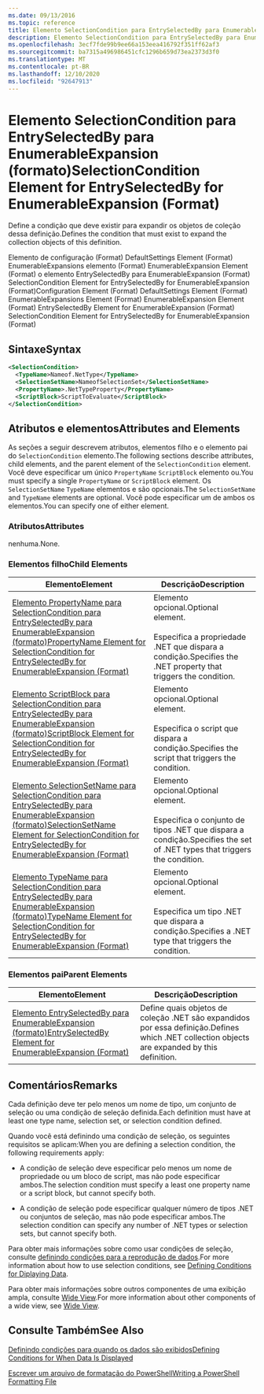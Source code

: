 ```yaml
---
ms.date: 09/13/2016
ms.topic: reference
title: Elemento SelectionCondition para EntrySelectedBy para EnumerableExpansion (formato)
description: Elemento SelectionCondition para EntrySelectedBy para EnumerableExpansion (formato)
ms.openlocfilehash: 3ecf7fde99b9ee66a153eea416792f351ff62af3
ms.sourcegitcommit: ba7315a496986451cfc1296b659d73ea2373d3f0
ms.translationtype: MT
ms.contentlocale: pt-BR
ms.lasthandoff: 12/10/2020
ms.locfileid: "92647913"
---
```

# <a name="selectioncondition-element-for-entryselectedby-for-enumerableexpansion-format"></a><span data-ttu-id="08bfd-103">Elemento SelectionCondition para EntrySelectedBy para EnumerableExpansion (formato)</span><span class="sxs-lookup"><span data-stu-id="08bfd-103">SelectionCondition Element for EntrySelectedBy for EnumerableExpansion (Format)</span></span>

<span data-ttu-id="08bfd-104">Define a condição que deve existir para expandir os objetos de coleção dessa definição.</span><span class="sxs-lookup"><span data-stu-id="08bfd-104">Defines the condition that must exist to expand the collection objects of this definition.</span></span>

<span data-ttu-id="08bfd-105">Elemento de configuração (Format) DefaultSettings Element (Format) EnumerableExpansions elemento (Format) EnumerableExpansion Element (Format) o elemento EntrySelectedBy para EnumerableExpansion (Format) SelectionCondition Element for EntrySelectedBy for EnumerableExpansion (Format)</span><span class="sxs-lookup"><span data-stu-id="08bfd-105">Configuration Element (Format) DefaultSettings Element (Format) EnumerableExpansions Element (Format) EnumerableExpansion Element (Format) EntrySelectedBy Element for EnumerableExpansion (Format) SelectionCondition Element for EntrySelectedBy for EnumerableExpansion (Format)</span></span>

## <a name="syntax"></a><span data-ttu-id="08bfd-106">Sintaxe</span><span class="sxs-lookup"><span data-stu-id="08bfd-106">Syntax</span></span>

```xml
<SelectionCondition>
  <TypeName>Nameof.NetType</TypeName>
  <SelectionSetName>NameofSelectionSet</SelectionSetName>
  <PropertyName>.NetTypeProperty</PropertyName>
  <ScriptBlock>ScriptToEvaluate</ScriptBlock>
</SelectionCondition>
```

## <a name="attributes-and-elements"></a><span data-ttu-id="08bfd-107">Atributos e elementos</span><span class="sxs-lookup"><span data-stu-id="08bfd-107">Attributes and Elements</span></span>

<span data-ttu-id="08bfd-108">As seções a seguir descrevem atributos, elementos filho e o elemento pai do `SelectionCondition` elemento.</span><span class="sxs-lookup"><span data-stu-id="08bfd-108">The following sections describe attributes, child elements, and the parent element of the `SelectionCondition` element.</span></span> <span data-ttu-id="08bfd-109">Você deve especificar um único `PropertyName` `ScriptBlock` elemento ou.</span><span class="sxs-lookup"><span data-stu-id="08bfd-109">You must specify a single `PropertyName` or `ScriptBlock` element.</span></span> <span data-ttu-id="08bfd-110">Os `SelectionSetName` `TypeName` elementos e são opcionais.</span><span class="sxs-lookup"><span data-stu-id="08bfd-110">The `SelectionSetName` and `TypeName` elements are optional.</span></span> <span data-ttu-id="08bfd-111">Você pode especificar um de ambos os elementos.</span><span class="sxs-lookup"><span data-stu-id="08bfd-111">You can specify one of either element.</span></span>

### <a name="attributes"></a><span data-ttu-id="08bfd-112">Atributos</span><span class="sxs-lookup"><span data-stu-id="08bfd-112">Attributes</span></span>

<span data-ttu-id="08bfd-113">nenhuma.</span><span class="sxs-lookup"><span data-stu-id="08bfd-113">None.</span></span>

### <a name="child-elements"></a><span data-ttu-id="08bfd-114">Elementos filho</span><span class="sxs-lookup"><span data-stu-id="08bfd-114">Child Elements</span></span>

|<span data-ttu-id="08bfd-115">Elemento</span><span class="sxs-lookup"><span data-stu-id="08bfd-115">Element</span></span>|<span data-ttu-id="08bfd-116">Descrição</span><span class="sxs-lookup"><span data-stu-id="08bfd-116">Description</span></span>|
|-------------|-----------------|
|[<span data-ttu-id="08bfd-117">Elemento PropertyName para SelectionCondition para EntrySelectedBy para EnumerableExpansion (formato)</span><span class="sxs-lookup"><span data-stu-id="08bfd-117">PropertyName Element for SelectionCondition for EntrySelectedBy for EnumerableExpansion (Format)</span></span>](./propertyname-element-for-selectioncondition-for-entryselectedby-for-enumerableexpansion-format.md)|<span data-ttu-id="08bfd-118">Elemento opcional.</span><span class="sxs-lookup"><span data-stu-id="08bfd-118">Optional element.</span></span><br /><br /> <span data-ttu-id="08bfd-119">Especifica a propriedade .NET que dispara a condição.</span><span class="sxs-lookup"><span data-stu-id="08bfd-119">Specifies the .NET property that triggers the condition.</span></span>|
|[<span data-ttu-id="08bfd-120">Elemento ScriptBlock para SelectionCondition para EntrySelectedBy para EnumerableExpansion (formato)</span><span class="sxs-lookup"><span data-stu-id="08bfd-120">ScriptBlock Element for SelectionCondition for EntrySelectedBy for EnumerableExpansion (Format)</span></span>](./scriptblock-element-for-selectioncondition-for-entryselectedby-for-enumerableexpansion-format.md)|<span data-ttu-id="08bfd-121">Elemento opcional.</span><span class="sxs-lookup"><span data-stu-id="08bfd-121">Optional element.</span></span><br /><br /> <span data-ttu-id="08bfd-122">Especifica o script que dispara a condição.</span><span class="sxs-lookup"><span data-stu-id="08bfd-122">Specifies the script that triggers the condition.</span></span>|
|[<span data-ttu-id="08bfd-123">Elemento SelectionSetName para SelectionCondition para EntrySelectedBy para EnumerableExpansion (formato)</span><span class="sxs-lookup"><span data-stu-id="08bfd-123">SelectionSetName Element for SelectionCondition for EntrySelectedBy for EnumerableExpansion (Format)</span></span>](./selectionsetname-element-for-selectioncondition-for-entryselectedby-for-enumerableexpansion-format.md)|<span data-ttu-id="08bfd-124">Elemento opcional.</span><span class="sxs-lookup"><span data-stu-id="08bfd-124">Optional element.</span></span><br /><br /> <span data-ttu-id="08bfd-125">Especifica o conjunto de tipos .NET que dispara a condição.</span><span class="sxs-lookup"><span data-stu-id="08bfd-125">Specifies the set of .NET types that triggers the condition.</span></span>|
|[<span data-ttu-id="08bfd-126">Elemento TypeName para SelectionCondition para EntrySelectedBy para EnumerableExpansion (formato)</span><span class="sxs-lookup"><span data-stu-id="08bfd-126">TypeName Element for SelectionCondition for EntrySelectedBy for EnumerableExpansion (Format)</span></span>](./typename-element-for-selectioncondition-for-entryselectedby-for-enumerableexpansion-format.md)|<span data-ttu-id="08bfd-127">Elemento opcional.</span><span class="sxs-lookup"><span data-stu-id="08bfd-127">Optional element.</span></span><br /><br /> <span data-ttu-id="08bfd-128">Especifica um tipo .NET que dispara a condição.</span><span class="sxs-lookup"><span data-stu-id="08bfd-128">Specifies a .NET type that triggers the condition.</span></span>|

### <a name="parent-elements"></a><span data-ttu-id="08bfd-129">Elementos pai</span><span class="sxs-lookup"><span data-stu-id="08bfd-129">Parent Elements</span></span>

|<span data-ttu-id="08bfd-130">Elemento</span><span class="sxs-lookup"><span data-stu-id="08bfd-130">Element</span></span>|<span data-ttu-id="08bfd-131">Descrição</span><span class="sxs-lookup"><span data-stu-id="08bfd-131">Description</span></span>|
|-------------|-----------------|
|[<span data-ttu-id="08bfd-132">Elemento EntrySelectedBy para EnumerableExpansion (formato)</span><span class="sxs-lookup"><span data-stu-id="08bfd-132">EntrySelectedBy Element for EnumerableExpansion (Format)</span></span>](./entryselectedby-element-for-enumerableexpansion-format.md)|<span data-ttu-id="08bfd-133">Define quais objetos de coleção .NET são expandidos por essa definição.</span><span class="sxs-lookup"><span data-stu-id="08bfd-133">Defines which .NET collection objects are expanded by this definition.</span></span>|

## <a name="remarks"></a><span data-ttu-id="08bfd-134">Comentários</span><span class="sxs-lookup"><span data-stu-id="08bfd-134">Remarks</span></span>

<span data-ttu-id="08bfd-135">Cada definição deve ter pelo menos um nome de tipo, um conjunto de seleção ou uma condição de seleção definida.</span><span class="sxs-lookup"><span data-stu-id="08bfd-135">Each definition must have at least one type name, selection set, or selection condition defined.</span></span>

<span data-ttu-id="08bfd-136">Quando você está definindo uma condição de seleção, os seguintes requisitos se aplicam:</span><span class="sxs-lookup"><span data-stu-id="08bfd-136">When you are defining a selection condition, the following requirements apply:</span></span>

- <span data-ttu-id="08bfd-137">A condição de seleção deve especificar pelo menos um nome de propriedade ou um bloco de script, mas não pode especificar ambos.</span><span class="sxs-lookup"><span data-stu-id="08bfd-137">The selection condition must specify a least one property name or a script block, but cannot specify both.</span></span>

- <span data-ttu-id="08bfd-138">A condição de seleção pode especificar qualquer número de tipos .NET ou conjuntos de seleção, mas não pode especificar ambos.</span><span class="sxs-lookup"><span data-stu-id="08bfd-138">The selection condition can specify any number of .NET types or selection sets, but cannot specify both.</span></span>

<span data-ttu-id="08bfd-139">Para obter mais informações sobre como usar condições de seleção, consulte [definindo condições para a reprodução de dados](./defining-conditions-for-displaying-data.md).</span><span class="sxs-lookup"><span data-stu-id="08bfd-139">For more information about how to use selection conditions, see [Defining Conditions for Diplaying Data](./defining-conditions-for-displaying-data.md).</span></span>

<span data-ttu-id="08bfd-140">Para obter mais informações sobre outros componentes de uma exibição ampla, consulte [Wide View](./creating-a-wide-view.md).</span><span class="sxs-lookup"><span data-stu-id="08bfd-140">For more information about other components of a wide view, see [Wide View](./creating-a-wide-view.md).</span></span>

## <a name="see-also"></a><span data-ttu-id="08bfd-141">Consulte Também</span><span class="sxs-lookup"><span data-stu-id="08bfd-141">See Also</span></span>

[<span data-ttu-id="08bfd-142">Definindo condições para quando os dados são exibidos</span><span class="sxs-lookup"><span data-stu-id="08bfd-142">Defining Conditions for When Data Is Displayed</span></span>](./defining-conditions-for-displaying-data.md)

[<span data-ttu-id="08bfd-143">Escrever um arquivo de formatação do PowerShell</span><span class="sxs-lookup"><span data-stu-id="08bfd-143">Writing a PowerShell Formatting File</span></span>](./writing-a-powershell-formatting-file.md)
